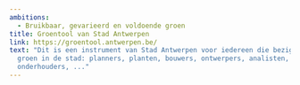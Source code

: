 ```yaml
---
ambitions:
  - Bruikbaar, gevarieerd en voldoende groen
title: Groentool van Stad Antwerpen
link: https://groentool.antwerpen.be/
text: "Dit is een instrument van Stad Antwerpen voor iedereen die bezig is met
  groen in de stad: planners, planten, bouwers, ontwerpers, analisten,
  onderhouders, ..."
---
```

